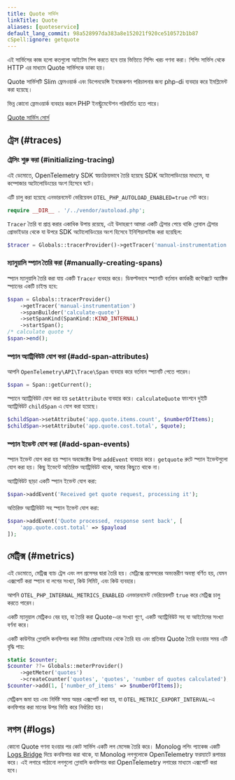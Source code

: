 ```yaml
---
title: Quote সার্ভিস
linkTitle: Quote
aliases: [quoteservice]
default_lang_commit: 98a528997da383a8e152021f920ce510572b1b87
cSpell:ignore: getquote
---
```


এই সার্ভিসের কাজ হলো কতগুলো আইটেম শিপ করতে হবে তার ভিত্তিতে শিপিং খরচ গণনা করা।
শিপিং সার্ভিস থেকে HTTP এর মাধ্যমে Quote সার্ভিসকে ডাকা হয়।

Quote সার্ভিসটি Slim ফ্রেমওয়ার্ক এবং ডিপেনডেন্সি ইনজেকশন পরিচালনার জন্য php-di ব্যবহার করে ইমপ্লিমেন্ট করা হয়েছে।

ভিন্ন কোনো ফ্রেমওয়ার্ক ব্যবহার করলে PHP ইনস্ট্রুমেন্টেশন পরিবর্তিত হতে পারে।

[Quote সার্ভিস সোর্স](https://github.com/open-telemetry/opentelemetry-demo/blob/main/src/quote/)

## ট্রেস (#traces)

### ট্রেসিং শুরু করা (#initializing-tracing)

এই ডেমোতে, OpenTelemetry SDK স্বয়ংক্রিয়ভাবে তৈরি হয়েছে SDK অটোলোডিংয়ের মাধ্যমে, যা কম্পোজার অটোলোডিংয়ের অংশ হিসেবে ঘটে।

এটি চালু করা হয়েছে এনভারনমেন্ট ভেরিয়েবল `OTEL_PHP_AUTOLOAD_ENABLED=true` সেট করে।

```php
require __DIR__ . '/../vendor/autoload.php';
```

`Tracer` তৈরি বা প্রাপ্ত করার একাধিক উপায় রয়েছে, এই উদাহরণে আমরা একটি ট্রেসার পেয়ে থাকি গ্লোবাল ট্রেসার প্রোভাইডার থেকে যা উপরে SDK অটোলোডিংয়ের অংশ হিসেবে ইনিশিয়ালাইজ করা হয়েছিল:

```php
$tracer = Globals::tracerProvider()->getTracer('manual-instrumentation');
```

### ম্যানুয়ালি স্প্যান তৈরি করা (#manually-creating-spans)

স্প্যান ম্যানুয়ালি তৈরি করা যায় একটি `Tracer` ব্যবহার করে। ডিফল্টভাবে স্প্যানটি বর্তমান কার্যকরী কন্টেক্সটে অ্যাক্টিভ স্প্যানের একটি চাইল্ড হবে:

```php
$span = Globals::tracerProvider()
    ->getTracer('manual-instrumentation')
    ->spanBuilder('calculate-quote')
    ->setSpanKind(SpanKind::KIND_INTERNAL)
    ->startSpan();
/* calculate quote */
$span->end();
```

### স্প্যান অ্যাট্রিবিউট যোগ করা (#add-span-attributes)

আপনি `OpenTelemetry\API\Trace\Span` ব্যবহার করে বর্তমান স্প্যানটি পেতে পারেন।

```php
$span = Span::getCurrent();
```

স্প্যানে অ্যাট্রিবিউট যোগ করা হয় `setAttribute` ব্যবহার করে। `calculateQuote` ফাংশনে দুইটি অ্যাট্রিবিউট `childSpan` এ যোগ করা হয়েছে।

```php
$childSpan->setAttribute('app.quote.items.count', $numberOfItems);
$childSpan->setAttribute('app.quote.cost.total', $quote);
```

### স্প্যান ইভেন্ট যোগ করা (#add-span-events)

স্প্যান ইভেন্ট যোগ করা হয় স্প্যান অবজেক্টের উপর `addEvent` ব্যবহার করে।
`getquote` রুটে স্প্যান ইভেন্টগুলো যোগ করা হয়। কিছু ইভেন্টে অতিরিক্ত অ্যাট্রিবিউট থাকে, আবার কিছুতে থাকে না।

অ্যাট্রিবিউট ছাড়া একটি স্প্যান ইভেন্ট যোগ করা:

```php
$span->addEvent('Received get quote request, processing it');
```

অতিরিক্ত অ্যাট্রিবিউট সহ স্প্যান ইভেন্ট যোগ করা:

```php
$span->addEvent('Quote processed, response sent back', [
    'app.quote.cost.total' => $payload
]);
```

## মেট্রিক্স (#metrics)

এই ডেমোতে, মেট্রিক্স ব্যাচ ট্রেস এবং লগ প্রসেসর দ্বারা তৈরি হয়। মেট্রিক্সে প্রসেসরের অভ্যন্তরীণ অবস্থা বর্ণিত হয়, যেমন এক্সপোর্ট করা স্প্যান বা লগের সংখ্যা, কিউ লিমিট, এবং কিউ ব্যবহার।

আপনি `OTEL_PHP_INTERNAL_METRICS_ENABLED` এনভারনমেন্ট ভেরিয়েবলটি `true` করে মেট্রিক্স চালু করতে পারেন।

একটি ম্যানুয়াল মেট্রিকও বের হয়, যা তৈরি করা Quote-এর সংখ্যা গুণে, একটি অ্যাট্রিবিউট সহ যা আইটেমের সংখ্যা বর্ণনা করে।

একটি কাউন্টার গ্লোবালি কনফিগার করা মিটার প্রোভাইডার থেকে তৈরি হয় এবং প্রতিবার Quote তৈরি হওয়ার সময় এটি বৃদ্ধি পায়:

```php
static $counter;
$counter ??= Globals::meterProvider()
    ->getMeter('quotes')
    ->createCounter('quotes', 'quotes', 'number of quotes calculated');
$counter->add(1, ['number_of_items' => $numberOfItems]);
```

মেট্রিকস জমা হয় এবং নির্দিষ্ট সময় অন্তর এক্সপোর্ট করা হয়, যা `OTEL_METRIC_EXPORT_INTERVAL`-এ কনফিগার করা মানের উপর ভিত্তি করে নির্ধারিত হয়।

## লগস (#logs)

কোনো Quote গণনা হওয়ার পর কোট সার্ভিস একটি লগ মেসেজ তৈরি করে।
Monolog লগিং প্যাকেজ একটি [Logs Bridge](/docs/concepts/signals/logs/#log-appender--bridge) দিয়ে কনফিগার করা থাকে, যা Monolog লগগুলোকে OpenTelemetry ফরম্যাটে রূপান্তর করে।
এই লগারে পাঠানো লগগুলো গ্লোবালি কনফিগার করা OpenTelemetry লগারের মাধ্যমে এক্সপোর্ট করা হবে।
